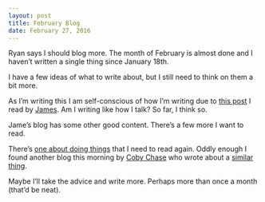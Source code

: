 ```yaml
---
layout: post
title: February Blog
date: February 27, 2016
---
```


Ryan says I should blog more. The month of February is almost done and I haven’t written a single thing since January 18th.

I have a few ideas of what to write about, but I still need to think on them a bit more.

As I’m writing this I am self-conscious of how I’m writing due to [this post](http://greig.cc/journal/2016/2/why-you-should-write) I read by [James](http://greig.cc). Am I writing like how I talk? So far, I think so.

Jame’s blog has some other good content. There’s a few more I want to read.

There’s [one about doing things](http://greig.cc/journal/2016/2/if-you-can-do-it-do-it-now) that I need to read again. Oddly enough I found another blog this morning by [Coby Chase](http://cobyism.com/) who wrote about a [similar thing](http://cobyism.com/blog/make-the-decision-once/).

Maybe I’ll take the advice and write more. Perhaps more than once a month (that’d be neat).